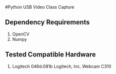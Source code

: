 #Python USB Video Class Capture

## Dependency Requirements
1. OpenCV
2. Numpy
## Tested Compatible Hardware
1. Logitech 046d:081b Logitech, Inc. Webcam C310
